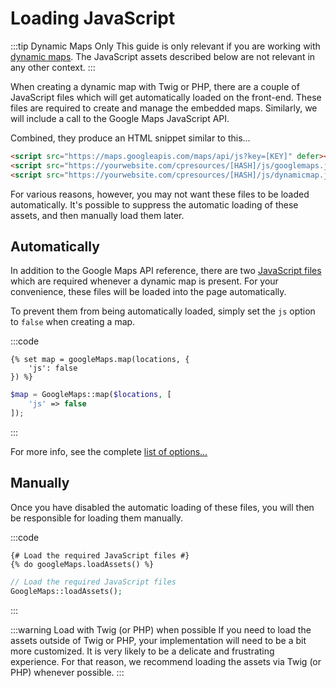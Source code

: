 # Loading JavaScript

:::tip Dynamic Maps Only
This guide is only relevant if you are working with [dynamic maps](/dynamic-maps/). The JavaScript assets described below are not relevant in any other context.
:::

When creating a dynamic map with Twig or PHP, there are a couple of JavaScript files which will get automatically loaded on the front-end. These files are required to create and manage the embedded maps. Similarly, we will include a call to the Google Maps JavaScript API.

Combined, they produce an HTML snippet similar to this...

```html
<script src="https://maps.googleapis.com/maps/api/js?key=[KEY]" defer></script>
<script src="https://yourwebsite.com/cpresources/[HASH]/js/googlemaps.js"></script>
<script src="https://yourwebsite.com/cpresources/[HASH]/js/dynamicmap.js"></script>
```

For various reasons, however, you may not want these files to be loaded automatically. It's possible to suppress the automatic loading of these assets, and then manually load them later.

## Automatically

In addition to the Google Maps API reference, there are two [JavaScript files](/javascript/) which are required whenever a dynamic map is present. For your convenience, these files will be loaded into the page automatically.
 
To prevent them from being automatically loaded, simply set the `js` option to `false` when creating a map.

:::code
```twig
{% set map = googleMaps.map(locations, {
    'js': false
}) %}
```
```php
$map = GoogleMaps::map($locations, [
    'js' => false
]);
```
:::

For more info, see the complete [list of options...](/dynamic-maps/map-management/#map-locations-options)

## Manually

Once you have disabled the automatic loading of these files, you will then be responsible for loading them manually.

:::code
```twig
{# Load the required JavaScript files #}
{% do googleMaps.loadAssets() %}
```
```php
// Load the required JavaScript files
GoogleMaps::loadAssets();
```
:::

:::warning Load with Twig (or PHP) when possible
If you need to load the assets outside of Twig or PHP, your implementation will need to be a bit more customized. It is very likely to be a delicate and frustrating experience. For that reason, we recommend loading the assets via Twig (or PHP) whenever possible.
:::
